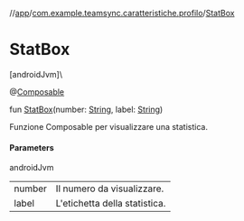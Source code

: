 //[app](../../index.md)/[com.example.teamsync.caratteristiche.profilo](index.md)/[StatBox](-stat-box.md)

# StatBox

[androidJvm]\

@[Composable](https://developer.android.com/reference/kotlin/androidx/compose/runtime/Composable.html)

fun [StatBox](-stat-box.md)(number: [String](https://kotlinlang.org/api/latest/jvm/stdlib/kotlin/-string/index.html), label: [String](https://kotlinlang.org/api/latest/jvm/stdlib/kotlin/-string/index.html))

Funzione Composable per visualizzare una statistica.

#### Parameters

androidJvm

| | |
|---|---|
| number | Il numero da visualizzare. |
| label | L'etichetta della statistica. |
